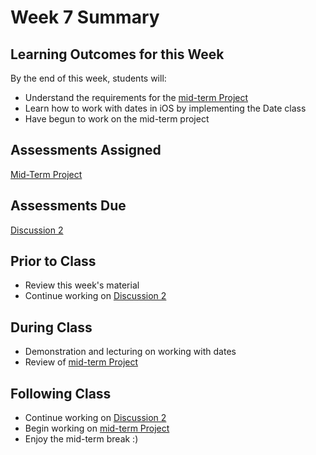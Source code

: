 # Week 7 Summary

## Learning Outcomes for this Week

By the end of this week, students will:

- Understand the requirements for the [mid-term Project](/assessments/projects/mid-term.md)
- Learn how to work with dates in iOS by implementing the Date class
- Have begun to work on the mid-term project

## Assessments Assigned

[Mid-Term Project](/assessments/projects/mid-term.md)

## Assessments Due

[Discussion 2](/assessments/participation/discussion-2.md)

## Prior to Class

- Review this week's material
- Continue working on [Discussion 2](/assessments/participation/discussion-2.md)

## During Class

- Demonstration and lecturing on working with dates
- Review of [mid-term Project](/assessments/projects/mid-term.md)

## Following Class

- Continue working on [Discussion 2](/assessments/participation/discussion-2.md)
- Begin working on [mid-term Project](/assessments/projects/mid-term.md)
- Enjoy the mid-term break :)

